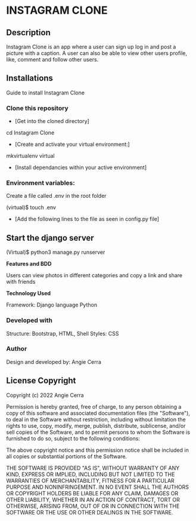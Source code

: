 # INSTAGRAM CLONE


## Description<!--  -->

Instagram Clone is an app where a user can sign up log in and post a picture with a caption. A user can also be able to view other users profile, like, comment and follow other users. 


## Installations

Guide to install Instagram Clone
 
### Clone this repository

 - [Get into the cloned directory]

 cd Instagram Clone

 - [Create and activate your virtual environment:]

 mkvirtualenv virtual

 - [Install dependancies within your active environment]

 ### Environment variables:

 Create a file called .env in the root folder

 (virtual)$ touch .env

 - [Add the following lines to the file as seen in config.py file]

## Start the django server

(Virtual)$ python3 manage.py runserver

**Features and BDD**

Users can view photos in different categories and copy a link and share with friends

**Technology Used**

Framework: Django language Python

### Developed with

Structure: Bootstrap, HTML, Shell
Styles: CSS


### Author

Design and developed by: Angie Cerra


## License Copyright

Copyright (c) 2022 Angie Cerra

Permission is hereby granted, free of charge, to any person obtaining a copy of this software and associated documentation files (the "Software"), to deal in the Software without restriction, including without limitation the rights to use, copy, modify, merge, publish, distribute, sublicense, and/or sell copies of the Software, and to permit persons to whom the Software is furnished to do so, subject to the following conditions:

The above copyright notice and this permission notice shall be included in all copies or substantial portions of the Software.

THE SOFTWARE IS PROVIDED "AS IS", WITHOUT WARRANTY OF ANY KIND, EXPRESS OR IMPLIED, INCLUDING BUT NOT LIMITED TO THE WARRANTIES OF MERCHANTABILITY, FITNESS FOR A PARTICULAR PURPOSE AND NONINFRINGEMENT. IN NO EVENT SHALL THE AUTHORS OR COPYRIGHT HOLDERS BE LIABLE FOR ANY CLAIM, DAMAGES OR OTHER LIABILITY, WHETHER IN AN ACTION OF CONTRACT, TORT OR OTHERWISE, ARISING FROM, OUT OF OR IN CONNECTION WITH THE SOFTWARE OR THE USE OR OTHER DEALINGS IN THE SOFTWARE.
